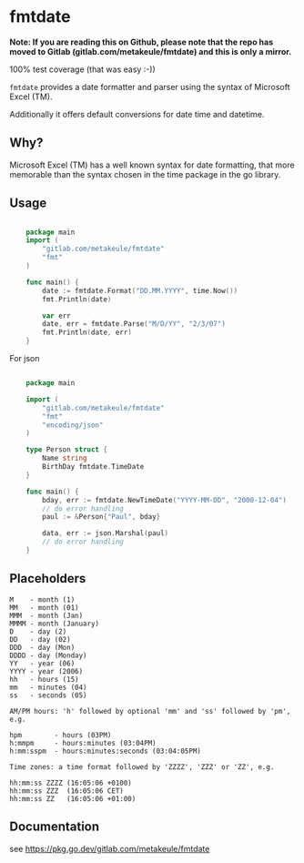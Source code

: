 fmtdate
=======

**Note: If you are reading this on Github, please note that the repo has moved to Gitlab (gitlab.com/metakeule/fmtdate) and this is only a mirror.**

100% test coverage (that was easy :-))

`fmtdate` provides a date formatter and parser using the syntax of Microsoft Excel (TM). 

Additionally it offers default conversions for date time and datetime.

Why?
----

Microsoft Excel (TM) has a well known syntax for date formatting, that more 
memorable than the syntax chosen in the time package in the go library.

Usage
-----

```go

	package main
	import (
		"gitlab.com/metakeule/fmtdate"
		"fmt"
	)

	func main() {
		date := fmtdate.Format("DD.MM.YYYY", time.Now())
		fmt.Println(date)

		var err
		date, err = fmtdate.Parse("M/D/YY", "2/3/07")
		fmt.Println(date, err)
	}

```

For json

```go

    package main

    import (
        "gitlab.com/metakeule/fmtdate"
        "fmt"
        "encoding/json"
    )

    type Person struct {
        Name string
        BirthDay fmtdate.TimeDate
    }

    func main() {
        bday, err := fmtdate.NewTimeDate("YYYY-MM-DD", "2000-12-04")
        // do error handling
        paul := &Person{"Paul", bday}

        data, err := json.Marshal(paul)
        // do error handling
    }
```

Placeholders
------------

	M    - month (1)
	MM   - month (01)
	MMM  - month (Jan)
	MMMM - month (January)
	D    - day (2)
	DD   - day (02)
	DDD  - day (Mon)
	DDDD - day (Monday)
	YY   - year (06)
	YYYY - year (2006)
    hh   - hours (15)
	mm   - minutes (04)
	ss   - seconds (05)
    
	AM/PM hours: 'h' followed by optional 'mm' and 'ss' followed by 'pm', e.g.
    
    hpm        - hours (03PM)
    h:mmpm     - hours:minutes (03:04PM)
    h:mm:sspm  - hours:minutes:seconds (03:04:05PM)
    
    Time zones: a time format followed by 'ZZZZ', 'ZZZ' or 'ZZ', e.g.
    
    hh:mm:ss ZZZZ (16:05:06 +0100)
    hh:mm:ss ZZZ  (16:05:06 CET)
	hh:mm:ss ZZ   (16:05:06 +01:00)
  

Documentation
-------------

see https://pkg.go.dev/gitlab.com/metakeule/fmtdate